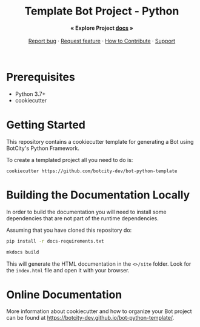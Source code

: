 <p align="center">
  <h1 align="center">Template Bot Project - Python</h1>
  <p align="center">
    <strong>« Explore Project <a href="https://botcity-dev.github.io/bot-python-template/">docs</a> »</strong>
    <br>
    <br>
    <a href="https://github.com/botcity-dev/bot-python-template/issues/new?template=bug-report.md">Report bug</a>
    ·
    <a href="https://github.com/botcity-dev/bot-python-template/issues/new?template=feature-request.md&labels=request">Request feature</a>
    ·
    <a href="https://github.com/botcity-dev/bot-python-template/blob/main/.github/CONTRIBUTING.md">How to Contribute</a>
    ·
    <a href="https://github.com/botcity-dev/bot-python-template/blob/main/.github/SUPPORT.md">Support</a>
  </p>
</p>
<br>

# Prerequisites
* Python 3.7+
* cookiecutter

# Getting Started

This repository contains a cookiecutter template for generating a Bot using 
BotCity's Python Framework.

To create a templated project all you need to do is:
```
cookiecutter https://github.com/botcity-dev/bot-python-template
```

# Building the Documentation Locally
In order to build the documentation you will need to install some dependencies
that are not part of the runtime dependencies.

Assuming that you have cloned this repository do:

```bash
pip install -r docs-requirements.txt

mkdocs build
```

This will generate the HTML documentation in the `<>/site`
folder. Look for the `index.html` file and open it with your browser.

# Online Documentation

More information about cookiecutter and how to organize your Bot project can be found
at https://botcity-dev.github.io/bot-python-template/.
